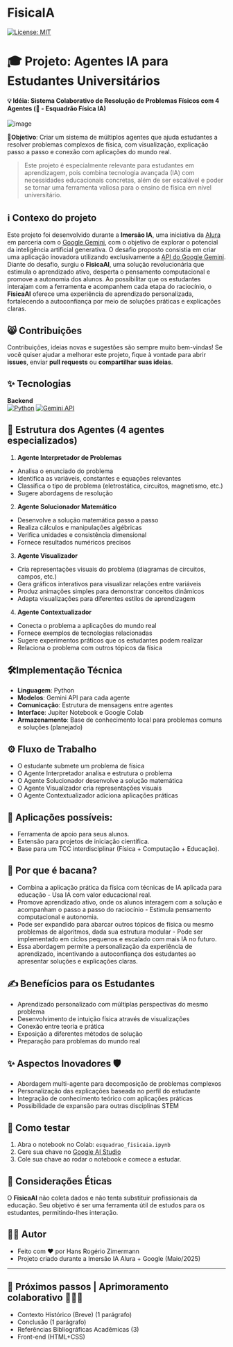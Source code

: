 # FisicaIA
[![License: MIT](https://img.shields.io/badge/License-MIT-yellow.svg)](https://opensource.org/licenses/MIT)

# 🎓 Projeto: Agentes IA para Estudantes Universitários 
#### 💡 Idéia: Sistema Colaborativo de Resolução de Problemas Físicos com 4 Agentes (🤖 - Esquadrão Física IA)
![image](https://github.com/user-attachments/assets/8215279b-d1be-40d6-b5aa-ea123739cab1)

**🎯Objetivo**: Criar um sistema de múltiplos agentes que ajuda estudantes a resolver problemas complexos de física, com visualização, explicação passo a passo e conexão com aplicações do mundo real.

>Este projeto é especialmente relevante para estudantes em aprendizagem, pois combina tecnologia avançada (IA) com necessidades educacionais concretas, além de ser escalável e poder se tornar uma ferramenta valiosa para o ensino de física em nível universitário.

## ℹ️ Contexo do projeto
Este projeto foi desenvolvido durante a **Imersão IA**, uma iniciativa da [Alura](https://www.alura.com.br/) em parceria com o [Google Gemini](https://gemini.google.com/app), com o objetivo de explorar o potencial da inteligência artificial generativa. O desafio proposto consistia em criar uma aplicação inovadora utilizando exclusivamente a [API do Google Gemini](https://ai.google.dev/gemini-api/docs?hl=pt-br). Diante do desafio, surgiu o **FisicaAI**, uma solução revolucionária que estimula o aprendizado ativo, desperta o pensamento computacional e promove a autonomia dos alunos. Ao possibilitar que os estudantes interajam com a ferramenta e acompanhem cada etapa do raciocínio, o **FisicaAI** oferece uma experiência de aprendizado personalizada, fortalecendo a autoconfiança por meio de soluções práticas e explicações claras.

## 😸 Contribuições
 Contribuições, ideias novas e sugestões são sempre muito bem-vindas! Se você quiser ajudar a melhorar este projeto, fique à vontade para abrir **issues**, enviar **pull requests** ou **compartilhar suas ideias**.

## ✨ Tecnologias

**Backend**  
[![Python](https://img.shields.io/badge/Python-3.9+-3776AB.svg?logo=python)](https://www.python.org/)
[![Gemini API](https://img.shields.io/badge/Gemini_API-1.0-4285F4.svg?logo=google)](https://ai.google.dev/)

## 🧠 Estrutura dos Agentes (4 agentes especializados)

1. **Agente Interpretador de Problemas**
  * Analisa o enunciado do problema
  * Identifica as variáveis, constantes e equações relevantes
  * Classifica o tipo de problema (eletrostática, circuitos, magnetismo, etc.)
  * Sugere abordagens de resolução

2. **Agente Solucionador Matemático**
  * Desenvolve a solução matemática passo a passo
  * Realiza cálculos e manipulações algébricas
  * Verifica unidades e consistência dimensional
  * Fornece resultados numéricos precisos

3. **Agente Visualizador**
  * Cria representações visuais do problema (diagramas de circuitos, campos, etc.)
  * Gera gráficos interativos para visualizar relações entre variáveis
  * Produz animações simples para demonstrar conceitos dinâmicos
  * Adapta visualizações para diferentes estilos de aprendizagem

4. **Agente Contextualizador**
  * Conecta o problema a aplicações do mundo real
  * Fornece exemplos de tecnologias relacionadas
  * Sugere experimentos práticos que os estudantes podem realizar
  * Relaciona o problema com outros tópicos da física

## 🛠️Implementação Técnica
* **Linguagem**: Python
* **Modelos**: Gemini API para cada agente
* **Comunicação**: Estrutura de mensagens entre agentes
* **Interface**: Jupiter Notebook e Google Colab
* **Armazenamento**: Base de conhecimento local para problemas comuns e soluções (planejado)

## ⚙️ Fluxo de Trabalho
* O estudante submete um problema de física
* O Agente Interpretador analisa e estrutura o problema
* O Agente Solucionador desenvolve a solução matemática
* O Agente Visualizador cria representações visuais
* O Agente Contextualizador adiciona aplicações práticas

## 📌 Aplicações possíveis:
  * Ferramenta de apoio para seus alunos.
  * Extensão para projetos de iniciação científica.
  * Base para um TCC interdisciplinar (Física + Computação + Educação).

## 🚀 Por que é bacana?
* Combina a aplicação prática da física com técnicas de IA aplicada para educação - Usa IA com valor educacional real.
* Promove aprendizado ativo, onde os alunos interagem com a solução e acompanham o passo a passo do raciocínio - Estimula pensamento computacional e autonomia.
* Pode ser expandido para abarcar outros tópicos de física ou mesmo problemas de algoritmos, dada sua estrutura modular - Pode ser implementado em ciclos pequenos e escalado com mais IA no futuro.
* Essa abordagem permite a personalização da experiência de aprendizado, incentivando a autoconfiança dos estudantes ao apresentar soluções e explicações claras.

## ✍️ Benefícios para os Estudantes
  * Aprendizado personalizado com múltiplas perspectivas do mesmo problema
  * Desenvolvimento de intuição física através de visualizações
  * Conexão entre teoria e prática
  * Exposição a diferentes métodos de solução
  * Preparação para problemas do mundo real

## ✨ Aspectos Inovadores 🛡️
* Abordagem multi-agente para decomposição de problemas complexos
* Personalização das explicações baseada no perfil do estudante
* Integração de conhecimento teórico com aplicações práticas
* Possibilidade de expansão para outras disciplinas STEM

## 🚀 Como testar
 1. Abra o notebook no Colab:
`esquadrao_fisicaia.ipynb`
 2. Gere sua chave no [Google AI Studio](https://aistudio.google.com/app/apikey)
 3. Cole sua chave ao rodar o notebook e comece a estudar.

## 📄 Considerações Éticas
O **FisicaAI** não coleta dados e não tenta substituir profissionais da educação. Seu objetivo é ser uma ferramenta útil de estudos para os estudantes, permitindo-lhes interação.

## 👨‍💻 Autor
  * Feito com ❤️ por Hans Rogério Zimermann
  * Projeto criado durante a Imersão IA Alura + Google (Maio/2025)

---

## 🧱 Próximos passos | Aprimoramento colaborativo 😶‍🌫️🧠

- Contexto Histórico (Breve) (1 parágrafo)
- Conclusão (1 parágrafo)
- Referências Bibliográficas Acadêmicas (3)
- Front-end (HTML+CSS)

